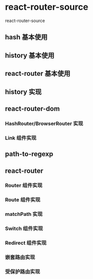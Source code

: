 # react-router-source

react-router-source

## hash 基本使用

## history 基本使用

## react-router 基本使用

## history 实现

## react-router-dom

### HashRouter/BrowserRouter 实现

### Link 组件实现

## path-to-regexp

## react-router

### Router 组件实现

### Route 组件实现

### matchPath 实现

### Switch 组件实现

### Redirect 组件实现

### 嵌套路由实现

### 受保护路由实现
